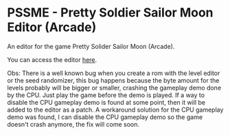 # PSSME - Pretty Soldier Sailor Moon Editor (Arcade)
An editor for the game Pretty Solider Sailor Moon (Arcade).


You can access the editor [here](https://gamehackfan.github.io/pssme/).


Obs: There is a well known bug when you create a rom with the level editor or the seed randomizer, this bug happens because the byte amount for the levels probably will be bigger or smaller, crashing the gameplay demo done by the CPU. Just play the game before the demo is played. If a way to disable the CPU gameplay demo is found at some point, then it will be added to the editor as a patch. A workaround solution for the CPU gameplay demo was found, I can disable the CPU gameplay demo so the game doesn't crash anymore, the fix will come soon.
